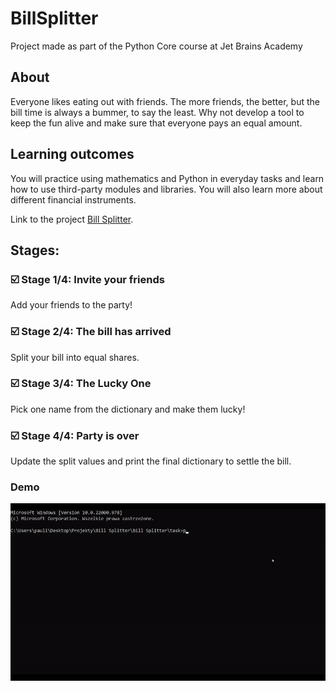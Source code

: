 # BillSplitter
Project made as part of the Python Core course at Jet Brains Academy

## About
Everyone likes eating out with friends. The more friends, the better, but the bill time is always a bummer, to say the least. Why not develop a tool to keep the fun alive and make sure that everyone pays an equal amount.

## Learning outcomes
You will practice using mathematics and Python in everyday tasks and learn how to use third-party modules and libraries. You will also learn more about different financial instruments.

Link to the project [Bill Splitter](https://hyperskill.org/projects/175).

## Stages:
### :ballot_box_with_check: Stage 1/4: Invite your friends
 Add your friends to the party!
### :ballot_box_with_check: Stage 2/4: The bill has arrived
Split your bill into equal shares.
### :ballot_box_with_check: Stage 3/4: The Lucky One
Pick one name from the dictionary and make them lucky!
### :ballot_box_with_check: Stage 4/4: Party is over
Update the split values and print the final dictionary to settle the bill. 
### Demo
![Alt-текст](https://github.com/PaulinaMacurek/BillSplitter/blob/master/Bill%20Splitter/task/billSplitterDemo.gif?raw=true&v=3&s=460 "Demo")




